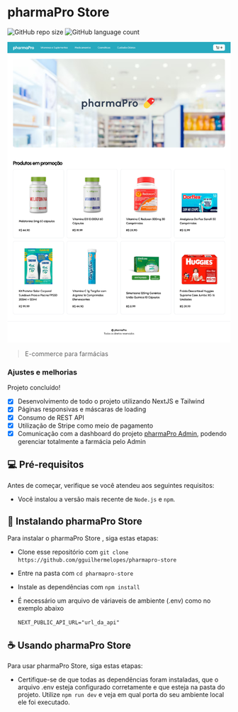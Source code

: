 # pharmaPro Store 

![GitHub repo size](https://img.shields.io/github/repo-size/gguilhermelopes/pharmapro-store?style=for-the-badge)
![GitHub language count](https://img.shields.io/github/languages/count/gguilhermelopes/pharmapro-store?style=for-the-badge)

<p align="center">
<img src="./docs/img.png" alt="preview img">
</p>

> E-commerce para farmácias

### Ajustes e melhorias

Projeto concluído!

- [x] Desenvolvimento de todo o projeto utilizando NextJS e Tailwind
- [x] Páginas responsivas e máscaras de loading
- [x] Consumo de REST API
- [x] Utilização de Stripe como meio de pagamento
- [x] Comunicação com a dashboard do projeto [pharmaPro Admin](https://github.com/gguilhermelopes/pharmapro-admin), podendo gerenciar totalmente a farmácia pelo Admin

## 💻 Pré-requisitos

Antes de começar, verifique se você atendeu aos seguintes requisitos:

* Você instalou a versão mais recente de `Node.js` e `npm`.

## 🚀 Instalando pharmaPro Store 

Para instalar o pharmaPro Store , siga estas etapas:

* Clone esse repositório com `git clone https://github.com/gguilhermelopes/pharmapro-store`
* Entre na pasta com `cd pharmapro-store`
* Instale as dependências com `npm install`
* É necessário um arquivo de váriaveis de ambiente (.env) como no exemplo abaixo

  `NEXT_PUBLIC_API_URL="url_da_api"`

## ☕ Usando pharmaPro Store 

Para usar pharmaPro Store, siga estas etapas:

* Certifique-se de que todas as dependências foram instaladas, que o arquivo .env esteja configurado corretamente e que esteja na pasta do projeto. Utilize `npm run dev` e veja em qual porta do seu ambiente local ele foi executado.
